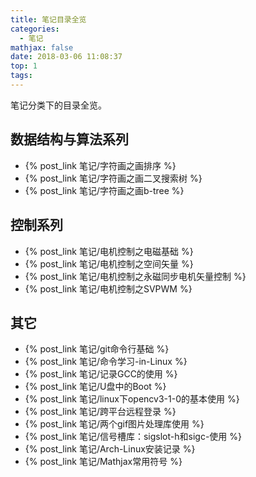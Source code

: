 ```yaml
---
title: 笔记目录全览
categories:
  - 笔记
mathjax: false
date: 2018-03-06 11:08:37
top: 1
tags:
---
```


笔记分类下的目录全览。

<!-- more -->

## 数据结构与算法系列

 - {% post_link 笔记/字符画之画排序 %}
 - {% post_link 笔记/字符画之画二叉搜索树 %}
 - {% post_link 笔记/字符画之画b-tree %}

## 控制系列

 - {% post_link 笔记/电机控制之电磁基础 %}
 - {% post_link 笔记/电机控制之空间矢量 %}
 - {% post_link 笔记/电机控制之永磁同步电机矢量控制 %}
 - {% post_link 笔记/电机控制之SVPWM %}

## 其它

 - {% post_link 笔记/git命令行基础 %}
 - {% post_link 笔记/命令学习-in-Linux %}
 - {% post_link 笔记/记录GCC的使用 %}
 - {% post_link 笔记/U盘中的Boot %}
 - {% post_link 笔记/linux下opencv3-1-0的基本使用 %}
 - {% post_link 笔记/跨平台远程登录 %}
 - {% post_link 笔记/两个gif图片处理库使用 %}
 - {% post_link 笔记/信号槽库：sigslot-h和sigc-使用 %}
 - {% post_link 笔记/Arch-Linux安装记录 %}
 - {% post_link 笔记/Mathjax常用符号 %}
